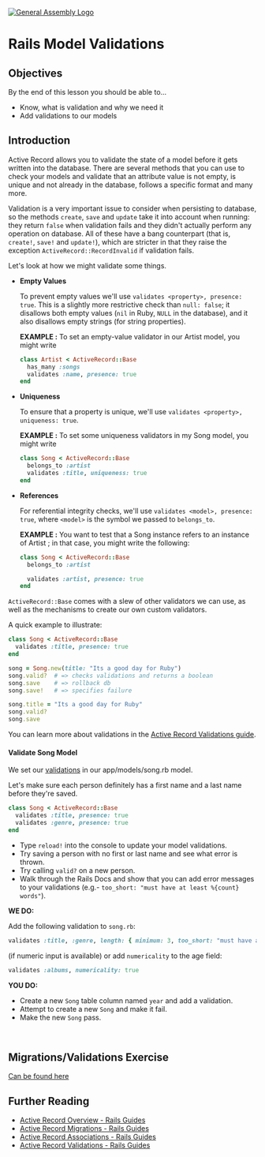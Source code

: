 [![General Assembly Logo](https://camo.githubusercontent.com/1a91b05b8f4d44b5bbfb83abac2b0996d8e26c92/687474703a2f2f692e696d6775722e636f6d2f6b6538555354712e706e67)](https://generalassemb.ly/education/web-development-immersive)

# Rails Model Validations

## Objectives

By the end of this lesson you should be able to...

- Know, what is validation and why we need it
- Add validations to our models

## Introduction

Active Record allows you to validate the state of a model before it gets written
into the database. There are several methods that you can use to check your
models and validate that an attribute value is not empty, is unique and not
already in the database, follows a specific format and many more.

Validation is a very important issue to consider when persisting to database, so
the methods `create`, `save` and `update` take it into account when
running: they return `false` when validation fails and they didn't actually
perform any operation on database. All of these have a bang counterpart (that
is, `create!`, `save!` and `update!`), which are stricter in that
they raise the exception `ActiveRecord::RecordInvalid` if validation fails.

Let's look at how we might validate some things.

-   **Empty Values**

      To prevent empty values we'll use `validates <property>, presence: true`.
      This is a slightly more restrictive check than `null: false`;
       it disallows both empty values (`nil` in Ruby, `NULL` in the database),
       and it also disallows empty strings (for string properties).

      **EXAMPLE :**
      To set an empty-value validator in our Artist model, you might write

      ```ruby
      class Artist < ActiveRecord::Base
        has_many :songs
        validates :name, presence: true
      end
      ```

-   **Uniqueness**

      To ensure that a property is unique,
       we'll use `validates <property>, uniqueness: true`.

      **EXAMPLE :**
      To set some uniqueness validators in my Song model, you might write

      ```ruby
      class Song < ActiveRecord::Base
        belongs_to :artist
        validates :title, uniqueness: true
      end
      ```

-   **References**

      For referential integrity checks,
       we'll use `validates <model>, presence: true`,
       where `<model>` is the symbol we passed to `belongs_to`.

      **EXAMPLE :**
       You want to test that a Song instance refers to
       an instance of Artist ;
       in that case, you might write the following:

      ```ruby
      class Song < ActiveRecord::Base
        belongs_to :artist

        validates :artist, presence: true
      end
      ```

`ActiveRecord::Base` comes with a slew of other validators we can use, as well as the mechanisms to create our own custom validators.


A quick example to illustrate:

```ruby
class Song < ActiveRecord::Base
  validates :title, presence: true
end

song = Song.new(title: "Its a good day for Ruby")
song.valid?  # => checks validations and returns a boolean
song.save    # => rollback db
song.save!   # => specifies failure

song.title = "Its a good day for Ruby"
song.valid?
song.save
```

You can learn more about validations in the [Active Record Validations
guide](http://guides.rubyonrails.org/active_record_validations.html).

#### Validate Song Model

We set our [validations](http://guides.rubyonrails.org/active_record_validations.html) in our app/models/song.rb model.

Let's make sure each person definitely has a first name and a last name before they're saved.

```ruby
class Song < ActiveRecord::Base
  validates :title, presence: true
  validates :genre, presence: true
end
```

* Type `reload!` into the console to update your model validations.
* Try saving a person with no first or last name and see what error is thrown.
* Try calling `valid?` on a new person.
* Walk through the Rails Docs and show that you can add error messages to your validations (e.g.- `too_short: "must have at least %{count} words"`).

**WE DO:**

Add the following validation to `song.rb`:

```ruby
validates :title, :genre, length: { minimum: 3, too_short: "must have at least %{count} words" }
```
(if numeric input is available)
or add `numericality` to the age field:

```ruby
validates :albums, numericality: true
```

**YOU DO:**

- Create a new `Song` table column named `year` and add a validation. 
- Attempt to create a new `Song` and make it fail. 
- Make the new `Song` pass.


<br>

## Migrations/Validations Exercise

[Can be found here](rails_active_record_migrations-and-validations_exercise.md)

## Further Reading

* [Active Record Overview - Rails Guides](http://guides.rubyonrails.org/active_record_basics.html)
* [Active Record Migrations - Rails Guides](http://edgeguides.rubyonrails.org/active_record_migrations.html)
* [Active Record Associations - Rails Guides](http://guides.rubyonrails.org/association_basics.html)
* [Active Record Validations - Rails Guides](http://guides.rubyonrails.org/active_record_validations.html)
